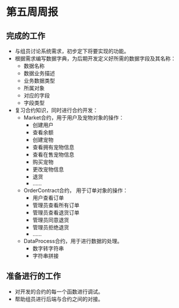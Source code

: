 # 第五周周报

## 完成的工作

- 与组员讨论系统需求，初步定下将要实现的功能。
- 根据需求编写数据字典，为后期开发定义好所需的数据字段及其名称：
  - 数据名称   
  - 数据业务描述
  - 业务数据类型     
  - 所属对象     
  - 对应的字段     
  - 字段类型     
- 复习合约知识，同时进行合约开发：
  - Market合约，用于用户及宠物对象的操作：
    - 创建用户
    - 查看余额
    - 创建宠物
    - 查看拥有宠物信息
    - 查看在售宠物信息
    - 购买宠物
    - 更改宠物信息
    - 退货
    - ……
  - OrderContract合约， 用于订单对象的操作：
    - 用户查看订单
    - 管理员查看所有订单
    - 管理员查看退货订单
    - 管理员同意退货
    - 管理员拒绝退货
    - ……
  - DataProcess合约，用于进行数据的处理。
    - 数字转字符串
    - 字符串拼接

## 准备进行的工作

- 对开发的合约的每一个函数进行调试。
- 帮助组员进行后端与合约之间的对接。